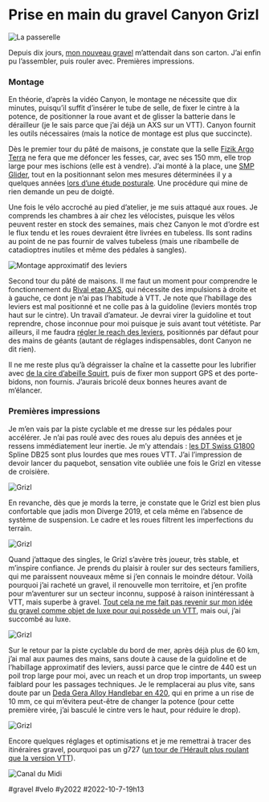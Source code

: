 # Prise en main du gravel Canyon Grizl

![La passerelle](_i/IMG_9502.webp)

Depuis dix jours, [mon nouveau gravel](https://www.canyon.com/fr-fr/velos-de-gravel/bike-packing/grizl/cf-sl/grizl-cf-sl-7-etap/3106.html?dwvar_3106_pv_rahmenfarbe=RD%2FRD) m’attendait dans son carton. J’ai enfin pu l’assembler, puis rouler avec. Premières impressions.

### Montage

En théorie, d’après la vidéo Canyon, le montage ne nécessite que dix minutes, puisqu’il suffit d’insérer le tube de selle, de fixer le cintre à la potence, de positionner la roue avant et de glisser la batterie dans le dérailleur (je le sais parce que j’ai déjà un AXS sur un VTT). Canyon fournit les outils nécessaires (mais la notice de montage est plus que succincte).

Dès le premier tour du pâté de maisons, je constate que la selle [Fizik Argo Terra](https://www.fizik.com/eu_en/terra-argo-x5.html) ne fera que me défoncer les fesses, car, avec ses 150 mm, elle trop large pour mes ischions (elle est à vendre). J’ai monté à la place, une [SMP Glider](https://www.sellesmp.com/eu_fr/glider.html), tout en la positionnant selon mes mesures déterminées il y a quelques années [lors d’une étude posturale](../../../../2019/4/etude-posturale-payer-ou-non.md). Une procédure qui mine de rien demande un peu de doigté.

Une fois le vélo accroché au pied d’atelier, je me suis attaqué aux roues. Je comprends les chambres à air chez les vélocistes, puisque les vélos peuvent rester en stock des semaines, mais chez Canyon le mot d’ordre est le flux tendu et les roues devraient être livrées en tubeless. Ils sont radins au point de ne pas fournir de valves tubeless (mais une ribambelle de catadioptres inutiles et même des pédales à sangles).

![Montage approximatif des leviers](_i/IMG_9541.webp)

Second tour du pâté de maisons. Il me faut un moment pour comprendre le fonctionnement du [Rival etap AXS](https://www.sram.com/en/sram/road/series/rival-etap-axs), qui nécessite des impulsions à droite et à gauche, ce dont je n’ai pas l’habitude à VTT. Je note que l’habillage des leviers est mal positionné et ne colle pas à la guidoline (leviers montés trop haut sur le cintre). Un travail d’amateur. Je devrai virer la guidoline et tout reprendre, chose inconnue pour moi puisque je suis avant tout vététiste. Par ailleurs, il me faudra [régler le reach des leviers](https://www.youtube.com/watch?v=lKso8td2GGg), positionnés par défaut pour des mains de géants (autant de réglages indispensables, dont Canyon ne dit rien).

Il ne me reste plus qu’à dégraisser la chaîne et la cassette pour les lubrifier avec [de la cire d’abeille Squirt](https://squirtlube.fr/), puis de fixer mon support GPS et des porte-bidons, non fournis. J’aurais bricolé deux bonnes heures avant de m’élancer.

### Premières impressions

Je m’en vais par la piste cyclable et me dresse sur les pédales pour accélérer. Je n’ai pas roulé avec des roues alu depuis des années et je ressens immédiatement leur inertie. Je m’y attendais : [les DT Swiss G1800](https://www.dtswiss.com/fr/roues/roues-route/gravel/g-1800-spline) Spline DB25 sont plus lourdes que mes roues VTT. J’ai l’impression de devoir lancer du paquebot, sensation vite oubliée une fois le Grizl en vitesse de croisière.

![Grizl](_i/IMG_9504.webp)

En revanche, dès que je mords la terre, je constate que le Grizl est bien plus confortable que jadis mon Diverge 2019, et cela même en l’absence de système de suspension. Le cadre et les roues filtrent les imperfections du terrain.

![Grizl](_i/IMG_9505.webp)

Quand j’attaque des singles, le Grizl s’avère très joueur, très stable, et m’inspire confiance. Je prends du plaisir à rouler sur des secteurs familiers, qui me paraissent nouveaux même si j’en connais le moindre détour. Voilà pourquoi j’ai racheté un gravel, il renouvelle mon territoire, et j’en profite pour m’aventurer sur un secteur inconnu, supposé à raison inintéressant à VTT, mais superbe à gravel. [Tout cela ne me fait pas revenir sur mon idée du gravel comme objet de luxe pour qui possède un VTT](../7/jen-suis-revenu-du-gravel.md), mais oui, j’ai succombé au luxe.

![Grizl](_i/IMG_9511.webp)

Sur le retour par la piste cyclable du bord de mer, après déjà plus de 60 km, j’ai mal aux paumes des mains, sans doute à cause de la guidoline et de l’habillage approximatif des leviers, aussi parce que le cintre de 440 est un poil trop large pour moi, avec un reach et un drop trop importants, un sweep faiblard pour les passages techniques. Je le remplacerai au plus vite, sans doute par un [Deda Gera Alloy Handlebar en 420](https://dedaelementi.com/gera-alloy-handlebar), qui en prime a un rise de 10 mm, ce qui m’évitera peut-être de changer la potence (pour cette première virée, j’ai basculé le cintre vers le haut, pour réduire le drop).

![Grizl](_i/IMG_9521.webp)

Encore quelques réglages et optimisations et je me remettrai à tracer des itinéraires gravel, pourquoi pas un g727 ([un tour de l’Hérault plus roulant que la version VTT](https://727.tcrouzet.com)).

![Canal du Midi](_i/IMG_9522.webp)

#gravel #velo #y2022 #2022-10-7-19h13
